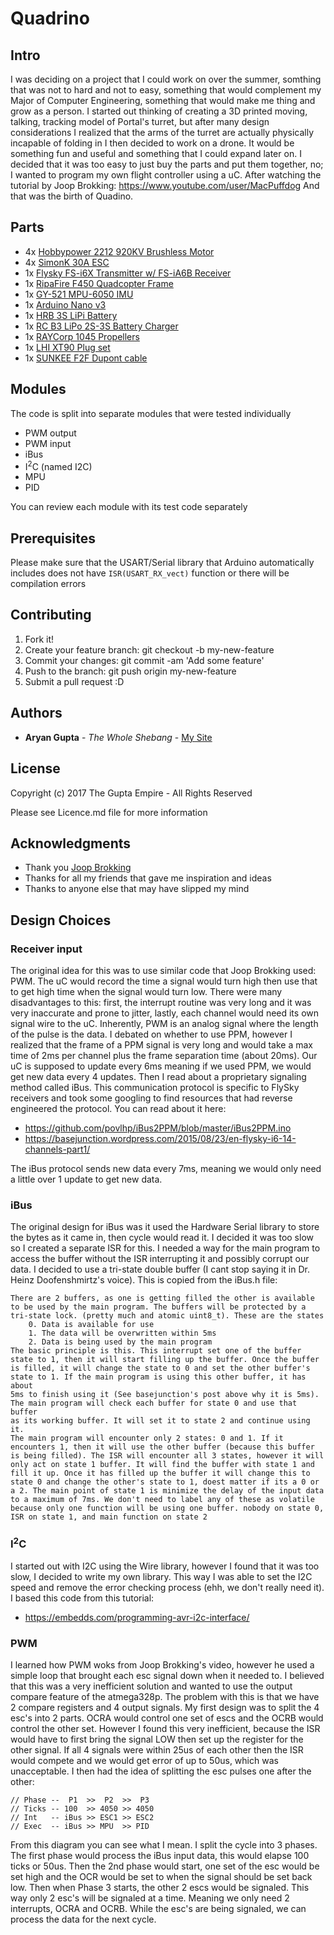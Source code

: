 # Quadrino

## Intro
I was deciding on a project that I could work on over the summer,
somthing that was not to hard and not to easy, something that would
complement my Major of Computer Engineering, something that would 
make me thing and grow as a person. I started out thinking of
creating a 3D printed moving, talking, tracking model of Portal's
turret, but after many design considerations I realized that the
arms of the turret are actually physically incapable of folding in
I then decided to work on a drone. It would be something fun and useful
and something that I could expand later on. I decided that it was too
easy to just buy the parts and put them together, no; I wanted to
program my own flight controller using a uC. After watching the
tutorial by Joop Brokking: https://www.youtube.com/user/MacPuffdog
And that was the birth of Quadino. 

## Parts
 - 4x [Hobbypower 2212 920KV Brushless Motor](https://www.amazon.com/gp/product/B01DF2D3U8/ref=oh_aui_detailpage_o02_s00?ie=UTF8&psc=1)
 - 4x [SimonK 30A ESC](https://www.amazon.com/gp/product/B01DF2D3U8/ref=oh_aui_detailpage_o02_s00?ie=UTF8&psc=1)
 - 1x [Flysky FS-i6X Transmitter w/ FS-iA6B Receiver](https://www.amazon.com/gp/product/B0744DPPL8/ref=od_aui_detailpages00?ie=UTF8&psc=1)
 - 1x [RipaFire F450 Quadcopter Frame](https://www.amazon.com/gp/product/B00XJFXYG0/ref=od_aui_detailpages00?ie=UTF8&psc=1)
 - 1x [GY-521 MPU-6050 IMU](https://www.amazon.com/gp/product/B008BOPN40/ref=oh_aui_detailpage_o03_s00?ie=UTF8&psc=1)
 - 1x [Arduino Nano v3](https://www.amazon.com/gp/product/B0713XK923/ref=oh_aui_detailpage_o03_s00?ie=UTF8&psc=1)
 - 1x [HRB 3S LiPi Battery](https://www.amazon.com/gp/product/B06XKWPXNM/ref=oh_aui_detailpage_o01_s01?ie=UTF8&psc=1)
 - 1x [RC B3 LiPo 2S-3S Battery Charger](https://www.amazon.com/gp/product/B06XR87987/ref=oh_aui_detailpage_o01_s01?ie=UTF8&psc=1)
 - 1x [RAYCorp 1045 Propellers](https://www.amazon.com/gp/product/B01CJMJ886/ref=od_aui_detailpages00?ie=UTF8&psc=1)
 - 1x [LHI XT90 Plug set](https://www.amazon.com/gp/product/B074WYMT9Y/ref=oh_aui_detailpage_o01_s01?ie=UTF8&psc=1)
 - 1x [SUNKEE F2F Dupont cable](https://www.amazon.com/gp/product/B00AYCON8Y/ref=oh_aui_detailpage_o00_s00?ie=UTF8&psc=1)

## Modules
The code is split into separate modules that were tested individually
 - PWM output
 - PWM input
 - iBus
 - I<sup>2</sup>C (named I2C)
 - MPU
 - PID
 
You can review each module with its test code separately

## Prerequisites
Please make sure that the USART/Serial library that Arduino automatically
includes does not have `ISR(USART_RX_vect)` function or there will be 
compilation errors

## Contributing
 1. Fork it!
 2. Create your feature branch: git checkout -b my-new-feature
 3. Commit your changes: git commit -am 'Add some feature'
 4. Push to the branch: git push origin my-new-feature
 5. Submit a pull request :D

## Authors
* **Aryan Gupta** - *The Whole Shebang* - [My Site](https://theguptaempire.net)

## License
Copyright (c) 2017 The Gupta Empire - All Rights Reserved

Please see Licence.md file for more information

## Acknowledgments
* Thank you [Joop Brokking](http://http://www.brokking.net)
* Thanks for all my friends that gave me inspiration and ideas
* Thanks to anyone else that may have slipped my mind

## Design Choices
### Receiver input
The original idea for this was to use similar code that Joop Brokking
used: PWM. The uC would record the time a signal would turn high then
use that to get high time when the signal would turn low. There were
many disadvantages to this: first, the interrupt routine was very long
and it was very inaccurate and prone to jitter, lastly, each channel
would need its own signal wire to the uC. Inherently, PWM is an analog
signal where the length of the pulse is the data. I debated on whether 
to use PPM, however I realized that the frame of a PPM signal is very
long and would take a max time of 2ms per channel plus the frame
separation time (about 20ms). Our uC is supposed to update every
6ms meaning if we used PPM, we would get new data every 4 updates.
Then I read about a proprietary signaling method called iBus. 
This communication protocol is specific to FlySky receivers and took
some googling to find resources that had reverse engineered the
protocol. You can read about it here:

 - https://github.com/povlhp/iBus2PPM/blob/master/iBus2PPM.ino
 - https://basejunction.wordpress.com/2015/08/23/en-flysky-i6-14-channels-part1/
 
The iBus protocol sends new data every 7ms, meaning we would only need
a little over 1 update to get new data. 

### iBus
The original design for iBus was it used the Hardware Serial library to 
store the bytes as it came in, then cycle would read it. I decided it was
too slow so I created a separate ISR for this. I needed a way for the main
program to access the buffer without the ISR interrupting it and possibly
corrupt our data. I decided to use a tri-state double buffer (I cant stop
saying it in Dr. Heinz Doofenshmirtz's voice). This is copied from the
iBus.h file:

	There are 2 buffers, as one is getting filled the other is available
	to be used by the main program. The buffers will be protected by a 
	tri-state lock. (pretty much and atomic uint8_t). These are the states
		0. Data is available for use
		1. The data will be overwritten within 5ms
		2. Data is being used by the main program
	The basic principle is this. This interrupt set one of the buffer
	state to 1, then it will start filling up the buffer. Once the buffer
	is filled, it will change the state to 0 and set the other buffer's
	state to 1. If the main program is using this other buffer, it has about
	5ms to finish using it (See basejunction's post above why it is 5ms).
	The main program will check each buffer for state 0 and use that buffer
	as its working buffer. It will set it to state 2 and continue using it. 
	The main program will encounter only 2 states: 0 and 1. If it
	encounters 1, then it will use the other buffer (because this buffer
	is being filled). The ISR will encounter all 3 states, however it will
	only act on state 1 buffer. It will find the buffer with state 1 and
	fill it up. Once it has filled up the buffer it will change this to
	state 0 and change the other's state to 1, doest matter if its a 0 or
	a 2. The main point of state 1 is minimize the delay of the input data
	to a maximum of 7ms. We don't need to label any of these as volatile
	because only one function will be using one buffer. nobody on state 0, 
	ISR on state 1, and main function on state 2

### I<sup>2</sup>C
I started out with I2C using the Wire library, however I found that it was
too slow, I decided to write my own library. This way I was able to set the
I2C speed and remove the error checking process (ehh, we don't really need
it). I based this code from this tutorial:

 - https://embedds.com/programming-avr-i2c-interface/

### PWM
I learned how PWM woks from Joop Brokking's video, however he used a simple 
loop that brought each esc signal down when it needed to. I believed that 
this was a very inefficient solution and wanted to use the output compare
feature of the atmega328p. The problem with this is that we have 2 compare
registers and 4 output signals. My first design was to split the 4 esc's
into 2 parts. OCRA would control one set of escs and the OCRB would control
the other set. However I found this very inefficient, because the ISR would
have to first bring the signal LOW then set up the register for the other
signal. If all 4 signals were within 25us of each other then the ISR would
compete and we would get error of up to 50us, which was unacceptable. I
then had the idea of splitting the esc pulses one after the other:

	// Phase --  P1  >>  P2  >>  P3
	// Ticks -- 100  >> 4050 >> 4050
	// Int   -- iBus >> ESC1 >> ESC2
	// Exec  -- iBus >> MPU  >> PID
 
From this diagram you can see what I mean. I split the cycle into 3 phases. 
The first phase would process the iBus input data, this would elapse 100 ticks
or 50us. Then the 2nd phase would start, one set of the esc would be set high and
the OCR would be set to when the signal should be set back low. Then when Phase 3
starts, the other 2 escs would be signaled. This way only 2 esc's will be signaled
at a time. Meaning we only need 2 interrupts, OCRA and OCRB. While the esc's are
being signaled, we can process the data for the next cycle. 
